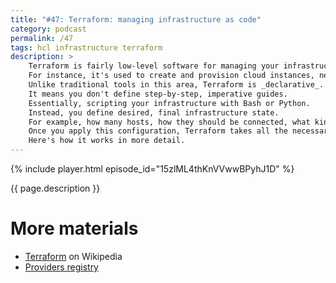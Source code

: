 ```yaml
---
title: "#47: Terraform: managing infrastructure as code"
category: podcast
permalink: /47
tags: hcl infrastructure terraform
description: >
    Terraform is fairly low-level software for managing your infrastructure.
    For instance, it's used to create and provision cloud instances, networks and software.
    Unlike traditional tools in this area, Terraform is _declarative_.
    It means you don't define step-by-step, imperative guides.
    Essentially, scripting your infrastructure with Bash or Python.
    Instead, you define desired, final infrastructure state.
    For example, how many hosts, how they should be connected, what kind of software and packages they should contain.
    Once you apply this configuration, Terraform takes all the necessary steps to fulfill your needs.
    Here's how it works in more detail.
---
```


{% include player.html episode_id="15zlML4thKnVVwwBPyhJ1D" %}

{{ page.description }}

<!--
The Terraform configuration consists of a bunch of resources.
Each resource describes one infrastructure element.
What kind of elements you can manage?
Well, the official Registry of Terraform plugins, known as providers, has about one thousand entries!
Each provider uses an API to manage the undertlying resource.
For example, you can use AWS provider to provision EC2 instance of a certain size.
The provider uses AWS API to create this instances under the hood.
If you wanted one instance, the providers will create it.
If you later change your mind and ask for a hundred, the provider will create the remaining ninety nine.

There's actually a bit more going on under the hood.
Apart from physically setting up your infrastructure, Terraform keeps everything in special external state file.
The initial invocation creates infrastructure resources.
But subsequent applications are quite different.
The desired state is confronted with the last known state.
Terraform tries really hard to transition from current to desired state with minimal effort.
If updating an existing resource is possible, Terraform does that.
Otherwise, the existing resources is destroyed and recreated.
An example of such destructive action is changing the base image of a virtual machine.
Or moving to another data center.
In the latter case Terraform will provision new VM and tear down the old one.
For us, it's just a single line of code.

Oh, I forgot.
Everything in Terraform is driven by code.
The whole setup in HashiCorp Configuration Language is typically stored in version control.
Every change to the infrastructure is audited and can go through code review.
Moreover, it's a good practice to perform a dry-run of every change before applying it.
This can be achieved with `terraform plan` command-line option.
Terraform will explain what it wants to do with infrastructure.
In other words, what steps need to be taken to get from current to desired step.
If we are comfortable with the changes, we can proceed.

Even much more complex resources can be managed by Terraform.
You need a MongoDB cluster or self-hosted GitLab?
With a few lines of code Terraform will provision them.
Of course, if you later decide to scale up or scale out your Mongo cluster, it's a matter of configuration.
Obviously, Terraform can be parameterized.
Setting up a new staging environment or deploying to a different region is a single switch.

Destroying everything we provisioned is also easy.
After all Terraform knows exactly which resources it created.
Contrast this approach to manually clicking through hundreds upon hundreds of screens in AWS or GCP.
Defining your infrastructure as version-controlled code seems much more manageable.

That's it, thanks for listening, bye!
-->

# More materials

* [Terraform](https://en.wikipedia.org/wiki/Terraform_(software)) on Wikipedia
* [Providers registry](https://registry.terraform.io/browse/providers)
